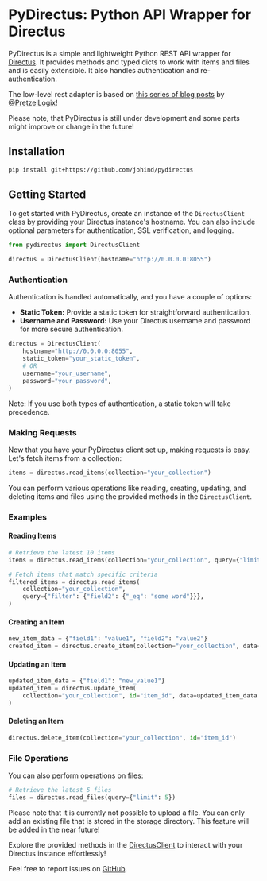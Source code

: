 # PyDirectus: Python API Wrapper for Directus

PyDirectus is a simple and lightweight Python REST API wrapper for [Directus](https://github.com/directus/directus). It provides methods and typed dicts to work with items and files and is easily extensible. It also handles authentication and re-authentication.

The low-level rest adapter is based on [this series of blog posts](https://www.pretzellogix.net/2021/12/08/how-to-write-a-python3-sdk-library-module-for-a-json-rest-api/) by [@PretzelLogix](https://github.com/PretzelLogix)!

Please note, that PyDirectus is still under development and some parts might improve or change in the future!

## Installation

```bash
pip install git+https://github.com/johind/pydirectus
```

## Getting Started

To get started with PyDirectus, create an instance of the `DirectusClient` class by providing your Directus instance's hostname. You can also include optional parameters for authentication, SSL verification, and logging.

```python
from pydirectus import DirectusClient

directus = DirectusClient(hostname="http://0.0.0.0:8055")
```

### Authentication

Authentication is handled automatically, and you have a couple of options:

- **Static Token:** Provide a static token for straightforward authentication.
- **Username and Password:** Use your Directus username and password for more secure authentication.

```python
directus = DirectusClient(
    hostname="http://0.0.0.0:8055",
    static_token="your_static_token",
    # OR
    username="your_username",
    password="your_password",
)
```

Note: If you use both types of authentication, a static token will take precedence.

### Making Requests

Now that you have your PyDirectus client set up, making requests is easy. Let's fetch items from a collection:

```python
items = directus.read_items(collection="your_collection")
```

You can perform various operations like reading, creating, updating, and deleting items and files using the provided methods in the `DirectusClient`.

### Examples

#### Reading Items

```python
# Retrieve the latest 10 items
items = directus.read_items(collection="your_collection", query={"limit": 10})

# Fetch items that match specific criteria
filtered_items = directus.read_items(
    collection="your_collection",
    query={"filter": {"field2": {"_eq": "some word"}}},
)
```

#### Creating an Item

```python
new_item_data = {"field1": "value1", "field2": "value2"}
created_item = directus.create_item(collection="your_collection", data=new_item_data)
```

#### Updating an Item

```python
updated_item_data = {"field1": "new_value1"}
updated_item = directus.update_item(
    collection="your_collection", id="item_id", data=updated_item_data
)
```

#### Deleting an Item

```python
directus.delete_item(collection="your_collection", id="item_id")
```

### File Operations

You can also perform operations on files:

```python
# Retrieve the latest 5 files
files = directus.read_files(query={"limit": 5})
```

Please note that it is currently not possible to upload a file.
You can only add an existing file that is stored in the storage directory.
This feature will be added in the near future!

Explore the provided methods in the [DirectusClient](https://github.com/johind/pydirectus/blob/main/pydirectus/directus.py#L33) to interact with your Directus instance effortlessly!

Feel free to report issues on [GitHub](https://github.com/johind/pydirectus).
